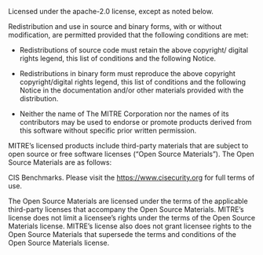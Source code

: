 
Licensed under the apache-2.0 license, except as noted below.  

Redistribution and use in source and binary forms, with or without modification,
are permitted provided that the following conditions are met:

* Redistributions of source code must retain the above copyright/ digital rights
legend, this list of conditions and the following Notice.

* Redistributions in binary form must reproduce the above copyright copyright/digital
rights legend, this list of conditions and the following Notice in the documentation
and/or other materials provided with the distribution.

* Neither the name of The MITRE Corporation nor the names of its contributors may be
used to endorse or promote products derived from this software without specific prior
written permission.

MITRE’s licensed products include third-party materials that are subject to open source or free software licenses (“Open Source Materials”). The Open Source Materials are as follows:

CIS Benchmarks. Please visit the <https://www.cisecurity.org> for full terms of use.

The Open Source Materials are licensed under the terms of the applicable third-party licenses that accompany the Open Source Materials. MITRE’s license does not limit a licensee’s rights under the terms of the Open Source Materials license. MITRE’s license also does not grant licensee rights to the Open Source Materials that supersede the terms and conditions of the Open Source Materials license.
